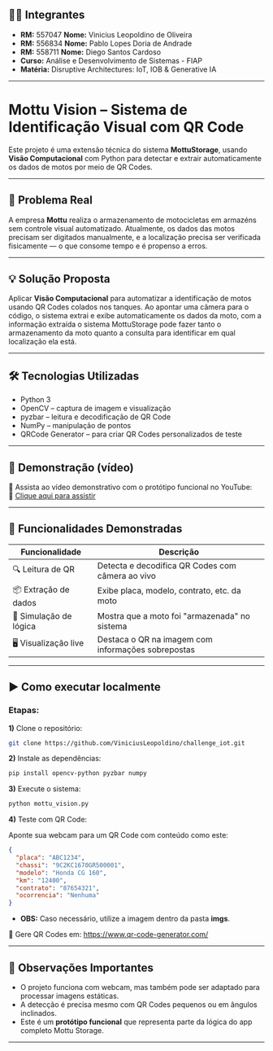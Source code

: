 ## 👨‍💻 Integrantes

- **RM:** 557047 **Nome:** Vinicius Leopoldino de Oliveira
- **RM:** 556834 **Nome:** Pablo Lopes Doria de Andrade
- **RM:** 558711 **Nome:** Diego Santos Cardoso
- **Curso:** Análise e Desenvolvimento de Sistemas - FIAP
- **Matéria:** Disruptive Architectures: IoT, IOB & Generative IA

---

# Mottu Vision – Sistema de Identificação Visual com QR Code

Este projeto é uma extensão técnica do sistema **MottuStorage**, usando **Visão Computacional** com Python para detectar e extrair automaticamente os dados de motos por meio de QR Codes.

---

## 🎯 Problema Real

A empresa **Mottu** realiza o armazenamento de motocicletas em armazéns sem controle visual automatizado. Atualmente, os dados das motos precisam ser digitados manualmente, e a localização precisa ser verificada fisicamente — o que consome tempo e é propenso a erros.

---

## 💡 Solução Proposta

Aplicar **Visão Computacional** para automatizar a identificação de motos usando QR Codes colados nos tanques. Ao apontar uma câmera para o código, o sistema extrai e exibe automaticamente os dados da moto, com a informação extraída o sistema MottuStorage pode fazer tanto o armazenamento da moto quanto a consulta para identificar em qual localização ela está.

---

## 🛠️ Tecnologias Utilizadas

- Python 3
- OpenCV – captura de imagem e visualização
- pyzbar – leitura e decodificação de QR Code
- NumPy – manipulação de pontos
- QRCode Generator – para criar QR Codes personalizados de teste

---

## 📸 Demonstração (vídeo)

🎥 Assista ao vídeo demonstrativo com o protótipo funcional no YouTube:  
📎 [Clique aqui para assistir](https://youtube.com/shorts/_HZQ53yecRE?feature=share)

---

## 🧪 Funcionalidades Demonstradas

| Funcionalidade         | Descrição                                                                 |
|------------------------|---------------------------------------------------------------------------|
| 🔍 Leitura de QR       | Detecta e decodifica QR Codes com câmera ao vivo                          |
| 📦 Extração de dados   | Exibe placa, modelo, contrato, etc. da moto                               |
| 📍 Simulação de lógica | Mostra que a moto foi "armazenada" no sistema                             |
| 🖥️ Visualização live   | Destaca o QR na imagem com informações sobrepostas                        |

---

## ▶️ Como executar localmente

### Etapas:

**1\)** Clone o repositório:

```bash
git clone https://github.com/ViniciusLeopoldino/challenge_iot.git
```

**2\)** Instale as dependências:

```bash
pip install opencv-python pyzbar numpy
```

**3\)** Execute o sistema:

```bash
python mottu_vision.py
```

**4\)** Teste com QR Code:

Aponte sua webcam para um QR Code com conteúdo como este:

```json
{
  "placa": "ABC1234",
  "chassi": "9C2KC1670GR500001",
  "modelo": "Honda CG 160",
  "km": "12400",
  "contrato": "87654321",
  "ocorrencia": "Nenhuma"
}
```

- **OBS:** Caso necessário, utilize a imagem dentro da pasta **imgs**.

📎 Gere QR Codes em: https://www.qr-code-generator.com/

---

## 📌 Observações Importantes

- O projeto funciona com webcam, mas também pode ser adaptado para processar imagens estáticas.
- A detecção é precisa mesmo com QR Codes pequenos ou em ângulos inclinados.
- Este é um **protótipo funcional** que representa parte da lógica do app completo Mottu Storage.

---

